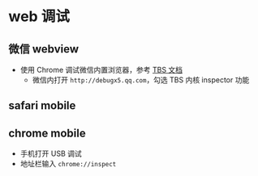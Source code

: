 # web 调试

## 微信 webview

- 使用 Chrome 调试微信内置浏览器，参考 [TBS 文档](https://x5.tencent.com/tbs/guide/debug/faq.html)
  - 微信内打开 `http://debugx5.qq.com`，勾选 TBS 内核 inspector 功能

## safari mobile

## chrome mobile

- 手机打开 USB 调试
- 地址栏输入 `chrome://inspect`
